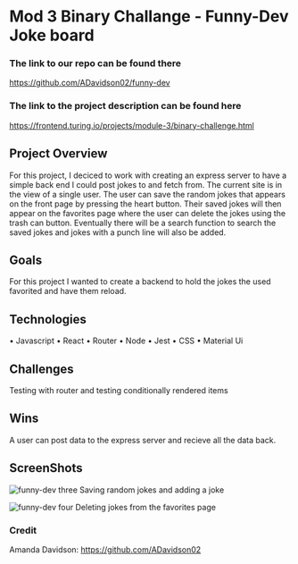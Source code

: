 # Mod 3 Binary Challange - Funny-Dev Joke board

### The link to our repo can be found there
https://github.com/ADavidson02/funny-dev


### The link to the project description can be found here
https://frontend.turing.io/projects/module-3/binary-challenge.html

## Project Overview
For this project, I deciced to work with creating an express server to have a simple back end I could post jokes to and fetch from. The current site is in the view of a single user. The user can save the random jokes that appears on the front page by pressing the heart button. Their saved jokes will then appear on the favorites page where the user can delete the jokes using the trash can button. Eventually there will be a search function to search the saved jokes and jokes with a punch line will also be added. 


## Goals
For this project I wanted to create a backend to hold the jokes the used favorited and have them reload. 

## Technologies
• Javascript
• React
• Router
• Node
• Jest
• CSS
• Material Ui

## Challenges
Testing with router and testing conditionally rendered items

## Wins
A user can post data to the express server and recieve all the data back.

## ScreenShots
![funny-dev three](https://user-images.githubusercontent.com/67513823/104970603-4eb8a180-59a9-11eb-9bf0-0ef976b59dc4.gif)
Saving random jokes and adding a joke

![funny-dev four](https://user-images.githubusercontent.com/67513823/104970659-7ad42280-59a9-11eb-8824-730d5cbef8a0.gif)
Deleting jokes from the favorites page

### Credit
Amanda Davidson: https://github.com/ADavidson02 
